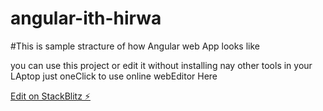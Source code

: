 # angular-ith-hirwa

#This is sample stracture of how Angular web App looks like


you can use this project or edit it without  installing nay other tools in your LAptop just oneClick 
to use online webEditor Here

[Edit on StackBlitz ⚡️](https://stackblitz.com/edit/angular-ivy-rjmk6q)
